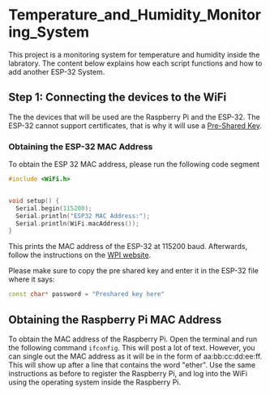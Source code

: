 # Temperature_and_Humidity_Monitoring_System
This project is a monitoring system for temperature and humidity inside the labratory. The content below explains how each script functions and how to add another ESP-32 System.

## Step 1: Connecting the devices to the WiFi
The the devices that will be used are the Raspberry Pi and the ESP-32. The ESP-32 cannot support certificates, that is why it will use a [Pre-Shared Key](https://help.wpi.edu/kb?btn=121&text=wpi%20psk&entity=articles&id=688).

### Obtaining the ESP-32 MAC Address
To obtain the ESP 32 MAC address, please run the following code segment
```cpp
#include <WiFi.h>


void setup() {
  Serial.begin(115200);
  Serial.println("ESP32 MAC Address:");
  Serial.println(WiFi.macAddress());
}
```
This prints the MAC address of the ESP-32 at 115200 baud. Afterwards, follow the instructions on the [WPI website](https://help.wpi.edu/kb?btn=121&text=wpi%20psk&entity=articles&id=688).

Please make sure to copy the pre shared key and enter it in the ESP-32 file where it says:
```cpp
const char* password = "Preshared key here"
```

## Obtaining the Raspberry Pi MAC Address
To obtain the MAC address of the Raspberry Pi. Open the terminal and run the following command `ifconfig`. This will post a lot of text. However, you can single out the MAC address as it will be in the form of aa:bb:cc:dd:ee:ff. This will show up after a line that contains the word "ether".
Use the same instructions as before to register the Raspberry Pi, and log into the WiFi using the operating system inside the Raspberry Pi.
